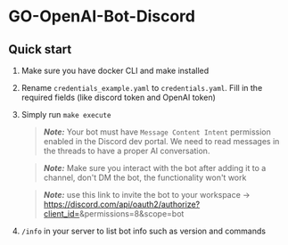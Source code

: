 # GO-OpenAI-Bot-Discord

## Quick start

1. Make sure you have docker CLI and make installed

1. Rename `credentials_example.yaml` to `credentials.yaml`. Fill in the required fields (like discord token and OpenAI token)

1. Simply run `make execute`

    > ***Note:*** Your bot must have `Message Content Intent` permission enabled in the Discord dev portal. We need to read messages in the threads to have a proper AI conversation.
    
    > ***Note:*** Make sure you interact with the bot after adding it to a channel, don't DM the bot, the functionality won't work
    
    > ***Note:*** use this link to invite the bot to your workspace -> https://discord.com/api/oauth2/authorize?client_id=<your client ID>&permissions=8&scope=bot

1. `/info` in your server to list bot info such as version and commands
